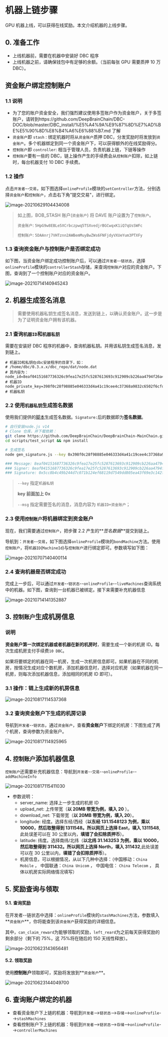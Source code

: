 # 机器上链步骤

GPU 机器上线，可以获得在线奖励。本文介绍机器的上线步骤。

## 0. 准备工作

- 上线机器前，需要在机器中安装好 DBC 程序
- 上线机器之前，请确保钱包中有足够的余额。（当前每张 GPU 需要质押 10 万 DBC）。

## 资金账户绑定控制账户

### 1.1 说明

- 为了您的账户资金安全，我们强烈建议使用多签账户作为资金账户，关于多签账户，请转到https://github.com/DeepBrainChain/DBC-DOC/blob/master/DBC_install/%E5%A4%9A%E9%87%8D%E7%AD%BE%E5%90%8D%E8%B4%A6%E6%88%B7.md 了解
- `资金账户`即 `stash` : 绑定机器时将从`资金账户`质押 DBC，分发奖励时将发放到`资金账户`。多个机器绑定到同一个资金账户下，可以获得额外的在线奖励得分。
- `控制账户`即 `controller`: 相当于管理人员，负责机器上链，下链等操作
- `控制账户`要有一些的 DBC，链上操作产生的手续费会从`控制账户`扣除，如上链时，每台机器支付 10 DBC 手续费。

### 1.2 操作

点击`开发者`--`交易`，如下图选择`onlineProfile`模块的`setController`方法，分别选择`资金账户`和`控制账户`，点击右下角"提交交易"，进行绑定。

![image-20210629104434008](bonding_machine.assets/image-20210629104434008.png)

> 如上图，BOB_STASH 账户(`资金账户`) 将 DAVE 账户设置为了`控制账户`。
>
> `资金账户`: `5HpG9w8EBLe5XCrbczpwq5TSXvedjrBGCwqxK1iQ7qUsSWFc`
>
> `控制账户`: `5DAAnrj7VHTznn2AWBemMuyBwZWs6FNFjdyVXUeYum3PTXFy`

### 1.3 查询资金账户与控制账户是否绑定成功

如下图，当资金账户绑定成功控制账户后，可以通过`开发者`--`链状态`，选择`onlineProfile`模块的`controllerStash`存储，来查询`控制账户`对应的资金账户。下图，查询到了一个控制账户对应的资金账户。

![image-20210714140945243](bonding_machine.assets/image-20210714140945243.png)

## 2. 机器生成签名消息

> 需要使用机器私钥生成签名消息，发送到链上，以确认资金账户。这一步是为了证明资金账户拥有该机器。

### 2.1 查询`机器ID`和`机器私钥`

需要在安装好 DBC 程序的机器中，查询机器私钥。并用该私钥生成签名消息，发到链上。

```shell
# 机器ID和私钥在dbc安装程序的目录下，如：
# /home/dbc/0.3.x.x/dbc_repo/dat/node.dat
# 其内容为：
node_id=8eaf04151687736326c9fea17e25fc5287613693c912909cb226aa4794f26a48          # 机器ID
node_private_key=398f0c28f98885e046333d4a41c19cee4c37368a9832c6502f6cfd182e2aef89 # 机器私钥
```

### 2.2 使用`机器私钥`生成签名数据

使用我们提供的[脚本](https://github.com/DeepBrainChain/DeepBrainChain-MainChain/blob/master/scripts/test_script/gen_signature.js)生成签名数据。`Signature:`后的数据即为**签名数据**。

```bash
# 自行安装node.js v14
# Clone 仓库，并下载依赖：
git clone https://github.com/DeepBrainChain/DeepBrainChain-MainChain.git && cd DeepBrainChain-MainChain
cd scripts/test_script && npm install

# 生成签名
node gen_signature.js --key 0x398f0c28f98885e046333d4a41c19cee4c37368a9832c6502f6cfd182e2aef89 --msg 8eaf04151687736326c9fea17e25fc5287613693c912909cb226aa4794f26a485CiPPseXPECbkjWCa6MnjNokrgYjMqmKndv2rSnekmSK2DjL

### Message: 8eaf04151687736326c9fea17e25fc5287613693c912909cb226aa4794f26a485CiPPseXPECbkjWCa6MnjNokrgYjMqmKndv2rSnekmSK2DjL
### Signer: 8eaf04151687736326c9fea17e25fc5287613693c912909cb226aa4794f26a48
### Signature: 0x5cc8b4c49b244d7c071b124ef68119d7549dd805ea43f69e3c142fd5909f926041a9cad93b16085d72431df2d1164e7911085423bca16625295583686f2fce8c
```

> `--key` 指定`机器私钥`
>
> **key 前面加上 0x**
>
> `--msg` 指定需要签名的消息，消息内容为 `机器ID+资金账户`；

### 2.3 使用`控制账户`将机器绑定到资金账户

现在，我们需要通过`控制账户`，把步骤 2.2 产生的**_签名数据_**提交到链上。

导航到：`开发者`--`交易`，如下图选择`onlineProfile`模块的`bondMachine`方法。使用`控制账户`，将`机器ID`(`MachineId`)与`控制账户`进行绑定即可。参数填写如下图：

![image-20210707140400114](bonding_machine.assets/image-20210707140400114.png)

### 2.4 查询机器是否绑定成功

完成上一步后，可以通过`开发者`--`链状态`--`onlineProfile`--`liveMachines`查询系统中的机器。如下图，查询到一台机器已被绑定。接下来需要补充机器信息

![image-20210714141352887](bonding_machine.assets/image-20210714141352887.png)

## 3. `控制账户`生成机房信息

### 说明

**资金账户第一次绑定机器或者机器在新的机房时**，需要生成一个新的机房 ID。每次生成机房支付手续费`10 DBC`。

如果将要绑定的机器在同一机房，生成一次机房信息即可。如果机器在不同的机房，按情况生成对应个数机房，添加机器信息时，选择对应机房（如果机器在同一机房，则每次添加机器信息，添加相同的机房 ID 即可）。

### 3.1 操作：链上生成新的机房信息

![image-20210817114537368](bonding_machine.assets/image-20210817114537368.png)

### 3.2 查询资金账户下生成的机房记录

导航到`开发者`--`链状态`，通过`资金账户`，查看**资金账户**下绑定的机房：下图生成了两个机房，查询参数为资金账户。

![image-20210817114925965](bonding_machine.assets/image-20210817114925965.png)

## 4. `控制账户`添加机器信息

`控制账户`还需要补充机器信息：导航到`开发者`--`交易`--`onlineProfile`--`addMachineInfo`

![image-20210817115411030](bonding_machine.assets/image-20210817115411030.png)

- 参数说明：
  - server_name: 选择上一步生成的机房 ID
  - upload_net: 上传带宽（**以 20MB 带宽为例，填入 20** ）。
  - download_net: 下载带宽（**以 20MB 带宽为例，填入 20**）。
  - longitude: 经度。选择东经/西经（**以东经 131.1548123 为例，乘以 10000，然后取整得到 1311548。所以网页上选择 East，填入 1311548**,此处误差可以在 30 公里以内，**填错了会扣除质押币**）。
  - latitude: 纬度。选择南纬/北纬（**以北纬 31.143253 为例，乘以 10000，然后取整得到 311432。所以网页上选择 North，填入 311432**,此处误差可以在 30 公里以内，**填错了会扣除质押币**）。
  - 机房信息，可以根据情况，从以下几种中选择：（中国移动：`China Mobile` ， 中国联通：`China Unicom` ， 中国电信： `China Telecom` ， 具体以机房实际网络情况填写）

## 5. 奖励查询与领取

#### 5.1. 查询奖励

在开发者--链状态中选择：`onlineProfile`模块的`stashMachines`方法，参数填入**`资金账户`**，你将能查到该`资金账户`获得奖励的详细信息。

其中，`can_claim_reward`为能够领取的奖励，`left_reard`为之前每天获得奖励的剩余部分（剩下的 75%，这 75%将在随后的 150 天线性释放）。

![image-20210623143656481](bonding_machine.assets/image-20210623143656481.png)

#### 5.2. 领取奖励

使用**控制账户**领取即可，奖励将发放到**`资金账户`**。

![image-20210623144049700](bonding_machine.assets/image-20210623144049700.png)

## 6. 查询账户绑定的机器

- 查看资金账户下上链的机器：导航到`开发者`-->`链状态`-->`存储`-->`onlineProfile`-->`stashMachines`
- 查看控制账户下上链的机器：导航到`开发者`-->`链状态`-->`存储`-->`onlineProfile`-->`controllerMachines`
